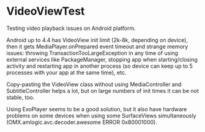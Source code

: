 # VideoViewTest
Testing video playback issues on Android platform.

Android up to 4.4 has VideoView init limit (2k-8k, depending on device), then it gets MediaPlayer.onPrepared event timeout and strange memory issues: throwing TransactionTooLargeException in any time of using external services like PackageManager, stopping app when starting/closing activity and restarting app in another process (so device can keep up to 5 processes with your app at the same time), etc.

Copy-pasting the VideoView class without using MediaController and SubtitleController helps a lot, but on large numbers of init times it can be not stable, too.

Using ExoPlayer seems to be a good solution, but it also have hardware problems on some devices when using some SurfaceViews simultaneously (OMX.amlogic.avc.decoder.awesome ERROR 0x80001000).
